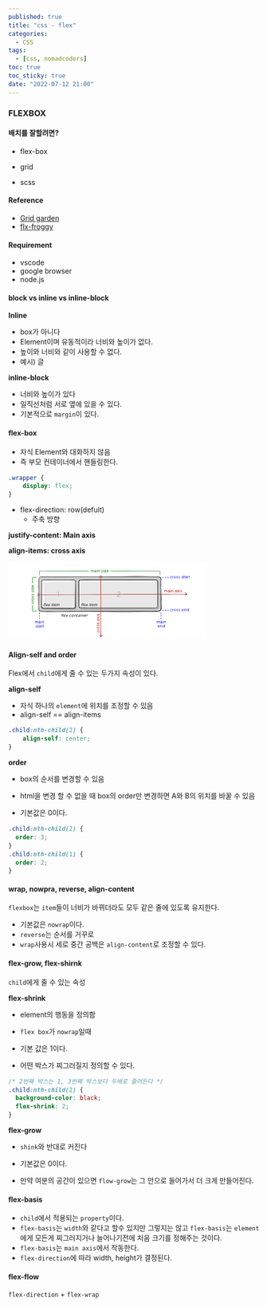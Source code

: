 ```yaml
---
published: true
title: "css - flex"
categories:
  - CSS
tags:
  - [css, nomadcoders]
toc: true
toc_sticky: true
date: "2022-07-12 21:00"
---
```


### FLEXBOX

#### 배치를 잘할려면?

* flex-box
* grid

* scss

#### Reference

* [Grid garden](https://cssgridgarden.com/#ko)
* [flx-froggy](https://flexboxfroggy.com/#ko)

#### Requirement

* vscode
* google browser
* node.js

#### block vs inline vs inline-block

**Inline**

* box가 아니다
* Element이며 유동적이라 너비와 높이가 없다.
* 높이와 너비와 같이 사용할 수 없다.
* 예시) 글

**inline-block**

* 너비와 높이가 있다
* 일직선처럼 서로 옆에 있을 수 있다.
* 기본적으로 `margin`이 있다.

#### flex-box

* 자식 Element와 대화하지 않음
* 즉 부모 컨테이너에서 핸들링한다.

```css
.wrapper {
    display: flex;
}
```

* flex-direction: row(defult)
  * 주축 방향

**justify-content: Main axis**

**align-items: cross axis**

![image-20220713205415940](../../../assets/images/posts/2022-07-12-post-scss-1/image-20220713205415940.png)

#### Align-self and order

Flex에서 `child`에게 줄 수 있는 두가지 속성이 있다.

**align-self**

* 자식 하나의 `element`에 위치를 조정할 수 있음
* align-self == align-items

```css
.child:nth-child(2) {
    align-self: center;
}
```

**order**

* box의 순서를 변경할 수 있음

* html을 변경 할 수 없을 때 box의 order만 변경하면 A와 B의 위치를 바꿀 수 있음
* 기본값은 0이다.

```css
.child:nth-child(2) {
  order: 3;
}
.child:nth-child(1) {
  order: 2;
}

```

#### wrap, nowpra, reverse, align-content

`flexbox`는 `item`들이 너비가 바뀌더라도 모두 같은 줄에 있도록 유지한다.

* 기본값은 `nowrap`이다.
* `reverse`는 순서를 거꾸로
* `wrap`사용시 세로 중간  공백은 `align-content`로 조정할 수 있다.

#### flex-grow, flex-shirnk

`child`에게 줄 수 있는 속성

**flex-shrink**

* element의 행동을 정의함
* `flex box`가 `nowrap`일때
* 기본 값은 1이다.

* 어떤 박스가 찌그러질지 정의할 수 있다.

```css
/* 2번째 박스는 1, 3번째 박스보다 두배로 줄어든다 */
.child:nth-child(2) {
  background-color: black;
  flex-shrink: 2;
}
```

**flex-grow**

* `shink`와 반대로 커진다

* 기본값은 0이다.
* 만약 여분의 공간이 있으면 `flow-grow`는 그 안으로 들어가서 더 크게 만들어진다.

#### flex-basis

* `child`에서 적용되는 `property`이다.
* `flex-basis`는 `width`와 같다고 할수 있지만 그렇지는 않고 `flex-basis`는 `element`에게 모든게 찌그러지거나 늘어나기전에 처음 크기를 정해주는 것이다.
* `flex-basis`는 `main axis`에서 작동한다.
* `flex-direction`에 따라 width, height가 결정된다.

#### flex-flow

`flex-direction` + `flex-wrap`